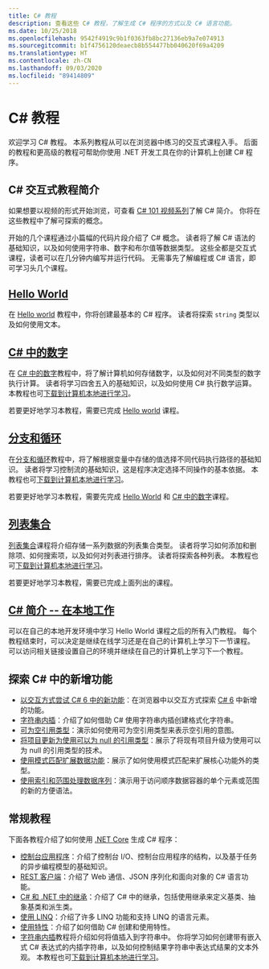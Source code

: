 ```yaml
---
title: C# 教程
description: 查看这些 C# 教程，了解生成 C# 程序的方式以及 C# 语言功能。
ms.date: 10/25/2018
ms.openlocfilehash: 9542f4919c9b1f0363fb8bc27136eb9a7e074913
ms.sourcegitcommit: b1f4756120deaecb8b554477bb040620f69a4209
ms.translationtype: HT
ms.contentlocale: zh-CN
ms.lasthandoff: 09/03/2020
ms.locfileid: "89414809"
---
```

# <a name="c-tutorials"></a>C# 教程

欢迎学习 C# 教程。 本系列教程从可以在浏览器中练习的交互式课程入手。 后面的教程和更高级的教程可帮助你使用 .NET 开发工具在你的计算机上创建 C# 程序。

## <a name="introduction-to-c-interactive-tutorials"></a>C# 交互式教程简介

如果想要以视频的形式开始浏览，可查看 [C# 101 视频系列](https://aka.ms/dotnet3-csharp)了解 C# 简介。 你将在这些教程中了解可探索的概念。

开始的几个课程通过小篇幅的代码片段介绍了 C# 概念。 读者将了解 C# 语法的基础知识，以及如何使用字符串、数字和布尔值等数据类型。 这些全都是交互式课程，读者可以在几分钟内编写并运行代码。 无需事先了解编程或 C# 语言，即可学习头几个课程。

## <a name="hello-world"></a>[Hello World](intro-to-csharp/hello-world.yml)

在 [Hello world](intro-to-csharp/hello-world.yml) 教程中，你将创建最基本的 C# 程序。 读者将探索 `string` 类型以及如何使用文本。

## <a name="numbers-in-c"></a>[C# 中的数字](intro-to-csharp/numbers-in-csharp.yml)

在 [C# 中的数字](intro-to-csharp/numbers-in-csharp.yml)教程中，将了解计算机如何存储数字，以及如何对不同类型的数字执行计算。 读者将学习四舍五入的基础知识，以及如何使用 C# 执行数学运算。 本教程也可[下载到计算机本地进行学习](intro-to-csharp/numbers-in-csharp-local.md)。

若要更好地学习本教程，需要已完成 [Hello world](intro-to-csharp/hello-world.yml) 课程。

## <a name="branches-and-loops"></a>[分支和循环](intro-to-csharp/branches-and-loops.yml)

在[分支和循环](intro-to-csharp/branches-and-loops.yml)教程中，将了解根据变量中存储的值选择不同代码执行路径的基础知识。 读者将学习控制流的基础知识，这是程序决定选择不同操作的基本依据。 本教程也可[下载到计算机本地进行学习](intro-to-csharp/branches-and-loops-local.md)。

若要更好地学习本教程，需要先完成 [Hello World](intro-to-csharp/hello-world.yml) 和 [C# 中的数字](intro-to-csharp/numbers-in-csharp.yml)课程。

## <a name="list-collection"></a>[列表集合](intro-to-csharp/list-collection.yml)

[列表集合](intro-to-csharp/list-collection.yml)课程将介绍存储一系列数据的列表集合类型。 读者将学习如何添加和删除项、如何搜索项，以及如何对列表进行排序。 读者将探索各种列表。 本教程也可[下载到计算机本地进行学习](intro-to-csharp/arrays-and-collections.md)。

若要更好地学习本教程，需要已完成上面列出的课程。

## <a name="introduction-to-c----work-locally"></a>[C# 简介 -- 在本地工作](intro-to-csharp/local-environment.md)

可以在自己的本地开发环境中学习 Hello World 课程之后的所有入门教程。 每个教程结束时，可以决定是继续在线学习还是在自己的计算机上学习下一节课程。 可以访问相关链接设置自己的环境并继续在自己的计算机上学习下一个教程。

## <a name="explore-new-features-in-c"></a>探索 C\# 中的新增功能

* [以交互方式尝试 C# 6 中的新功能](exploration/csharp-6.yml)：在浏览器中以交互方式探索 [C# 6](../whats-new/csharp-6.md) 中新增的功能。
* [字符串内插](string-interpolation.md)：介绍了如何借助 C# 使用字符串内插创建格式化字符串。
* [可为空引用类型](nullable-reference-types.md)：演示如何使用可为空引用类型来表示空引用的意图。
* [将项目更新为使用可以为 null 的引用类型](upgrade-to-nullable-references.md)：展示了将现有项目升级为使用可以为 null 的引用类型的技术。
* [使用模式匹配扩展数据功能](pattern-matching.md)：展示了如何使用模式匹配来扩展核心功能外的类型。
* [使用索引和范围处理数据序列](ranges-indexes.md)：演示用于访问顺序数据容器的单个元素或范围的新的方便语法。

## <a name="general-tutorials"></a>常规教程

下面各教程介绍了如何使用 [.NET Core](../../core/introduction.md) 生成 C# 程序：

* [控制台应用程序](console-teleprompter.md)：介绍了控制台 I/O、控制台应用程序的结构，以及基于任务的异步编程模型的基础知识。
* [REST 客户端](console-webapiclient.md)：介绍了 Web 通信、JSON 序列化和面向对象的 C# 语言功能。
* [C# 和 .NET 中的继承](inheritance.md)：介绍了 C# 中的继承，包括使用继承来定义基类、抽象基类和派生类。
* [使用 LINQ](working-with-linq.md)：介绍了许多 LINQ 功能和支持 LINQ 的语言元素。
* [使用特性](attributes.md)：介绍了如何借助 C# 创建和使用特性。
* [字符串内插](exploration/interpolated-strings.yml)教程将介绍如何将值插入到字符串中。 你将学习如何创建带有嵌入式 C# 表达式的内插字符串，以及如何控制结果字符串中表达式结果的文本外观。 本教程也可[下载到计算机本地进行学习](exploration/interpolated-strings-local.md)。
